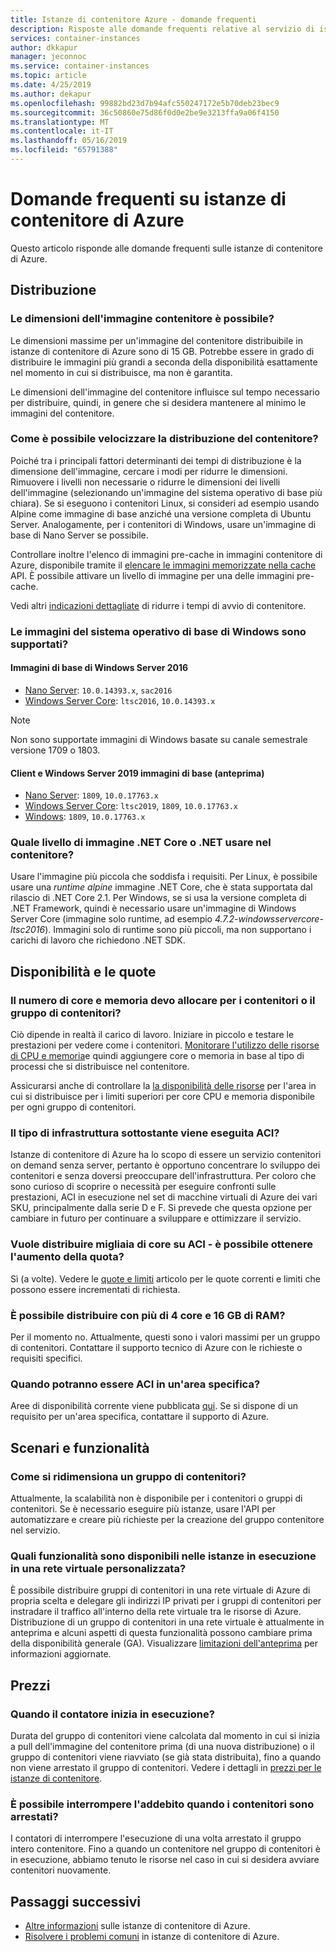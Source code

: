```yaml
---
title: Istanze di contenitore Azure - domande frequenti
description: Risposte alle domande frequenti relative al servizio di istanze di contenitore di Azure
services: container-instances
author: dkkapur
manager: jeconnoc
ms.service: container-instances
ms.topic: article
ms.date: 4/25/2019
ms.author: dekapur
ms.openlocfilehash: 99882bd23d7b94afc550247172e5b70deb23bec9
ms.sourcegitcommit: 36c50860e75d86f0d0e2be9e3213ffa9a06f4150
ms.translationtype: MT
ms.contentlocale: it-IT
ms.lasthandoff: 05/16/2019
ms.locfileid: "65791388"
---
```

# <a name="frequently-asked-questions-about-azure-container-instances"></a>Domande frequenti su istanze di contenitore di Azure

Questo articolo risponde alle domande frequenti sulle istanze di contenitore di Azure.

## <a name="deployment"></a>Distribuzione

### <a name="how-large-can-my-container-image-be"></a>Le dimensioni dell'immagine contenitore è possibile?

Le dimensioni massime per un'immagine del contenitore distribuibile in istanze di contenitore di Azure sono di 15 GB. Potrebbe essere in grado di distribuire le immagini più grandi a seconda della disponibilità esattamente nel momento in cui si distribuisce, ma non è garantita.

Le dimensioni dell'immagine del contenitore influisce sul tempo necessario per distribuire, quindi, in genere che si desidera mantenere al minimo le immagini del contenitore.

### <a name="how-can-i-speed-up-the-deployment-of-my-container"></a>Come è possibile velocizzare la distribuzione del contenitore?

Poiché tra i principali fattori determinanti dei tempi di distribuzione è la dimensione dell'immagine, cercare i modi per ridurre le dimensioni. Rimuovere i livelli non necessarie o ridurre le dimensioni dei livelli dell'immagine (selezionando un'immagine del sistema operativo di base più chiara). Se si eseguono i contenitori Linux, si consideri ad esempio usando Alpine come immagine di base anziché una versione completa di Ubuntu Server. Analogamente, per i contenitori di Windows, usare un'immagine di base di Nano Server se possibile. 

Controllare inoltre l'elenco di immagini pre-cache in immagini contenitore di Azure, disponibile tramite il [elencare le immagini memorizzate nella cache](/rest/api/container-instances/listcachedimages) API. È possibile attivare un livello di immagine per una delle immagini pre-cache. 

Vedi altri [indicazioni dettagliate](container-instances-troubleshooting.md#container-takes-a-long-time-to-start) di ridurre i tempi di avvio di contenitore.

### <a name="what-windows-base-os-images-are-supported"></a>Le immagini del sistema operativo di base di Windows sono supportati?

#### <a name="windows-server-2016-base-images"></a>Immagini di base di Windows Server 2016

* [Nano Server](https://hub.docker.com/_/microsoft-windows-nanoserver): `10.0.14393.x`, `sac2016`
* [Windows Server Core](https://hub.docker.com/_/microsoft-windows-servercore): `ltsc2016`,  `10.0.14393.x`

> [!NOTE]
> Non sono supportate immagini di Windows basate su canale semestrale versione 1709 o 1803.

#### <a name="windows-server-2019-and-client-base-images-preview"></a>Client e Windows Server 2019 immagini di base (anteprima)

* [Nano Server](https://hub.docker.com/_/microsoft-windows-nanoserver): `1809`, `10.0.17763.x`
* [Windows Server Core](https://hub.docker.com/_/microsoft-windows-servercore): `ltsc2019`, `1809`, `10.0.17763.x`
* [Windows](https://hub.docker.com/_/microsoft-windows): `1809`, `10.0.17763.x` 

### <a name="what-net-or-net-core-image-layer-should-i-use-in-my-container"></a>Quale livello di immagine .NET Core o .NET usare nel contenitore? 

Usare l'immagine più piccola che soddisfa i requisiti. Per Linux, è possibile usare una *runtime alpine* immagine .NET Core, che è stata supportata dal rilascio di .NET Core 2.1. Per Windows, se si usa la versione completa di .NET Framework, quindi è necessario usare un'immagine di Windows Server Core (immagine solo runtime, ad esempio *4.7.2-windowsservercore-ltsc2016*). Immagini solo di runtime sono più piccoli, ma non supportano i carichi di lavoro che richiedono .NET SDK.

## <a name="availability-and-quotas"></a>Disponibilità e le quote

### <a name="how-many-cores-and-memory-should-i-allocate-for-my-containers-or-the-container-group"></a>Il numero di core e memoria devo allocare per i contenitori o il gruppo di contenitori?

Ciò dipende in realtà il carico di lavoro. Iniziare in piccolo e testare le prestazioni per vedere come i contenitori. [Monitorare l'utilizzo delle risorse di CPU e memoria](container-instances-monitor.md)e quindi aggiungere core o memoria in base al tipo di processi che si distribuisce nel contenitore. 

Assicurarsi anche di controllare la [la disponibilità delle risorse](container-instances-region-availability.md#availability---general) per l'area in cui si distribuisce per i limiti superiori per core CPU e memoria disponibile per ogni gruppo di contenitori. 

### <a name="what-underlying-infrastructure-does-aci-run-on"></a>Il tipo di infrastruttura sottostante viene eseguita ACI?

Istanze di contenitore di Azure ha lo scopo di essere un servizio contenitori on demand senza server, pertanto è opportuno concentrare lo sviluppo dei contenitori e senza doversi preoccupare dell'infrastruttura. Per coloro che sono curioso di scoprire o necessità per eseguire confronti sulle prestazioni, ACI in esecuzione nel set di macchine virtuali di Azure dei vari SKU, principalmente dalla serie D e F. Si prevede che questa opzione per cambiare in futuro per continuare a sviluppare e ottimizzare il servizio. 

### <a name="i-want-to-deploy-thousand-of-cores-on-aci---can-i-get-my-quota-increased"></a>Vuole distribuire migliaia di core su ACI - è possibile ottenere l'aumento della quota?
 
Sì (a volte). Vedere le [quote e limiti](container-instances-quotas.md) articolo per le quote correnti e limiti che possono essere incrementati di richiesta.

### <a name="can-i-deploy-with-more-than-4-cores-and-16-gb-of-ram"></a>È possibile distribuire con più di 4 core e 16 GB di RAM?

Per il momento no. Attualmente, questi sono i valori massimi per un gruppo di contenitori. Contattare il supporto tecnico di Azure con le richieste o requisiti specifici. 

### <a name="when-will-aci-be-in-a-specific-region"></a>Quando potranno essere ACI in un'area specifica?

Aree di disponibilità corrente viene pubblicata [qui](container-instances-region-availability.md#availability---general). Se si dispone di un requisito per un'area specifica, contattare il supporto di Azure.

## <a name="features-and-scenarios"></a>Scenari e funzionalità

### <a name="how-do-i-scale-a-container-group"></a>Come si ridimensiona un gruppo di contenitori?

Attualmente, la scalabilità non è disponibile per i contenitori o gruppi di contenitori. Se è necessario eseguire più istanze, usare l'API per automatizzare e creare più richieste per la creazione del gruppo contenitore nel servizio. 

### <a name="what-features-are-available-to-instances-running-in-a-custom-vnet"></a>Quali funzionalità sono disponibili nelle istanze in esecuzione in una rete virtuale personalizzata?

È possibile distribuire gruppi di contenitori in una rete virtuale di Azure di propria scelta e delegare gli indirizzi IP privati per i gruppi di contenitori per instradare il traffico all'interno della rete virtuale tra le risorse di Azure. Distribuzione di un gruppo di contenitori in una rete virtuale è attualmente in anteprima e alcuni aspetti di questa funzionalità possono cambiare prima della disponibilità generale (GA). Visualizzare [limitazioni dell'anteprima](container-instances-vnet.md#preview-limitations) per informazioni aggiornate.

## <a name="pricing"></a>Prezzi

### <a name="when-does-the-meter-start-running"></a>Quando il contatore inizia in esecuzione?

Durata del gruppo di contenitori viene calcolata dal momento in cui si inizia a pull dell'immagine del contenitore prima (di una nuova distribuzione) o il gruppo di contenitori viene riavviato (se già stata distribuita), fino a quando non viene arrestato il gruppo di contenitori. Vedere i dettagli in [prezzi per le istanze di contenitore](https://azure.microsoft.com/pricing/details/container-instances/).

### <a name="do-i-stop-being-charged-when-my-containers-are-stopped"></a>È possibile interrompere l'addebito quando i contenitori sono arrestati?

I contatori di interrompere l'esecuzione di una volta arrestato il gruppo intero contenitore. Fino a quando un contenitore nel gruppo di contenitori è in esecuzione, abbiamo tenuto le risorse nel caso in cui si desidera avviare contenitori nuovamente. 

## <a name="next-steps"></a>Passaggi successivi

* [Altre informazioni](container-instances-overview.md) sulle istanze di contenitore di Azure.
* [Risolvere i problemi comuni](container-instances-troubleshooting.md) in istanze di contenitore di Azure.